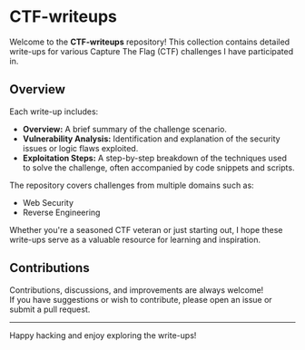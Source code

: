 # CTF-writeups

Welcome to the **CTF-writeups** repository! This collection contains detailed write-ups for various Capture The Flag (CTF) challenges I have participated in.

## Overview

Each write-up includes:

- **Overview:** A brief summary of the challenge scenario.
- **Vulnerability Analysis:** Identification and explanation of the security issues or logic flaws exploited.
- **Exploitation Steps:** A step-by-step breakdown of the techniques used to solve the challenge, often accompanied by code snippets and scripts.

The repository covers challenges from multiple domains such as:

- Web Security
- Reverse Engineering

Whether you're a seasoned CTF veteran or just starting out, I hope these write-ups serve as a valuable resource for learning and inspiration.

## Contributions

Contributions, discussions, and improvements are always welcome!  
If you have suggestions or wish to contribute, please open an issue or submit a pull request.

---

Happy hacking and enjoy exploring the write-ups!
